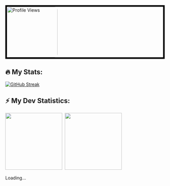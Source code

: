 <div style="border: 5px solid black;">
    <img src="https://komarev.com/ghpvc/?username=KirenaWebDev999&abbreviated=true&style=for-the-badge&color=fe428e" alt="Profile Views" style="border-radius: 10px; width: 160px; height: auto;"/>
</div>

## :fire: My Stats:
[![GitHub Streak](https://github-readme-streak-stats.herokuapp.com?user=KirenaWebDev999&theme=radical&border_radius=10&date_format=M%20j%5B%2C%20Y%5D)](https://git.io/streak-stats)

<!-- GitHub stats -->
## :zap: My Dev Statistics:
<p>
<img height="180em" src="https://github-readme-stats.vercel.app/api?username=KirenaWebDev999&show_icons=true&theme=radical&border_radius=10" />&nbsp;
<img height="180em" src="https://github-readme-stats.vercel.app/api/top-langs/?username=KirenaWebDev999&exclude_repo=KNN-Image-Classification&show_icons=true&border_radius=10&layout=compact&langs_count=8&theme=radical"/>
</p>


<div id="profile-views-count">Loading...</div>

<script>
  fetch('https://api.github.com/users/KirenaWebDev999')
    .then(response => response.json())
    .then(data => {
      document.getElementById('profile-views-count').textContent = data.public_repos;
    });
</script>
